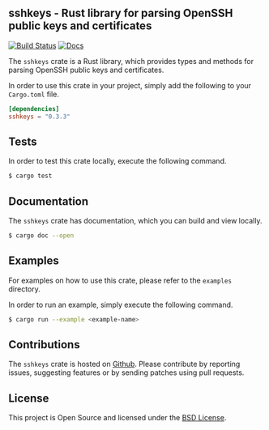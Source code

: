 ## sshkeys - Rust library for parsing OpenSSH public keys and certificates

[![Build Status](https://travis-ci.org/dnaeon/rust-sshkeys.svg?branch=master)](https://travis-ci.org/dnaeon/rust-sshkeys)
[![Docs](https://docs.rs/sshkeys/badge.svg)](https://docs.rs/sshkeys/)

The `sshkeys` crate is a Rust library, which provides types and methods for
parsing OpenSSH public keys and certificates.

In order to use this crate in your project, simply add the following to your
`Cargo.toml` file.

```toml
[dependencies]
sshkeys = "0.3.3"
```

## Tests

In order to test this crate locally, execute the following command.

```bash
$ cargo test
```

## Documentation

The `sshkeys` crate has documentation, which you can build and view locally.

```bash
$ cargo doc --open
```

## Examples

For examples on how to use this crate, please refer to the `examples` directory.

In order to run an example, simply execute the following command.

```bash
$ cargo run --example <example-name>
```

## Contributions

The `sshkeys` crate is hosted on [Github](https://github.com/dnaeon/rust-sshkeys).
Please contribute by reporting issues, suggesting features or by
sending patches using pull requests.

## License

This project is Open Source and licensed under the
[BSD License](http://opensource.org/licenses/BSD-2-Clause).

